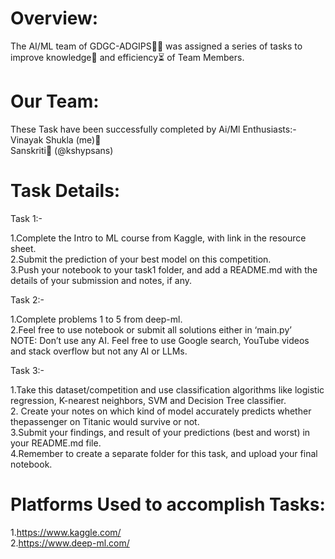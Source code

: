 # Overview:
The AI/ML team of GDGC-ADGIPS🧑‍💻 was assigned a series of tasks to improve knowledge📖 and efficiency⏳ of Team Members.

# Our Team:
These Task have been successfully completed by Ai/Ml Enthusiasts:-<br>
Vinayak Shukla (me)👑<br>
Sanskriti🎀 (@kshypsans)<br>

# Task Details:
Task 1:-

1.Complete the Intro to ML course from Kaggle, with link in the resource sheet.<br>
2.Submit the prediction of your best model on this competition.<br>
3.Push your notebook to your task1 folder, and add a README.md with the
details of your submission and notes, if any.

Task 2:-

1.Complete problems 1 to 5 from deep-ml.<br>
2.Feel free to use notebook or submit all solutions either in ‘main.py’<br>
NOTE: Don’t use any AI. Feel free to use Google search, YouTube videos
and stack overflow but not any AI or LLMs.

Task 3:-

1.Take this dataset/competition and use classification algorithms like logistic regression, K-nearest neighbors, SVM and Decision Tree classifier.<br>
2. Create your notes on which kind of model accurately predicts whether thepassenger on Titanic would survive or not.<br>
3.Submit your findings, and result of your predictions (best and worst) in your README.md file.<br>
4.Remember to create a separate folder for this task, and upload your final notebook.

# Platforms Used to accomplish Tasks:

1.https://www.kaggle.com/<br>
2.https://www.deep-ml.com/

